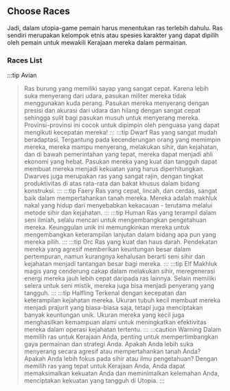 
## Choose Races
Jadi, dalam utopia-game pemain harus menentukan ras terlebih dahulu. Ras sendiri merupakan kelompok etnis atau spesies karakter yang dapat dipilih oleh pemain untuk mewakili Kerajaan mereka dalam permainan.

### Races List
:::tip Avian
> Ras burung yang memiliki sayap yang sangat cepat. Karena lebih suka menyerang dari udara, pasukan militer mereka tidak menggunakan kuda perang. Pasukan mereka menyerang dengan presisi dan akurasi dari udara dan hilang dengan sangat cepat sehingga sulit bagi pasukan musuh untuk menyerang mereka. Provinsi-provinsi ini cocok untuk dipimpin oleh penguasa yang dapat mengikuti kecepatan mereka!
:::
:::tip Dwarf
>Ras yang sangat mudah beradaptasi. Tergantung pada kecenderungan orang yang memimpin mereka, mereka mampu menyerang, melakukan sihir, dan kejahatan, dan di bawah pemerintahan yang tepat, mereka dapat menjadi ahli ekonomi yang hebat. Pasukan mereka yang kuat dan tangguh dapat membuat mereka menjadi kekuatan yang harus diperhitungkan. Dwarves juga merupakan ras yang sangat rajin, dengan tingkat produktivitas di atas rata-rata dan bakat khusus dalam bidang konstruksi.
:::
:::tip Faery
> Ras yang cepat, lincah, dan cerdas, sangat baik dalam mempertahankan tanah mereka. Mereka adalah makhluk nakal yang hidup dari menyebabkan kekacauan - terutama melalui metode sihir dan kejahatan.
:::
:::tip Human
> Ras yang terampil dalam seni ilmiah, selalu mencari untuk mengembangkan pengetahuan mereka. Keunggulan unik ini memungkinkan mereka untuk mengembangkan keterampilan lanjutan dalam bidang apa pun yang mereka pilih.
:::
:::tip Orc
> Ras yang kuat dan haus darah. Pendekatan mereka yang agresif memberikan keuntungan besar dalam pertempuran, namun kurangnya kehalusan berarti seni sihir dan kejahatan menjadi tantangan besar bagi mereka.
:::
:::tip Elf
> Makhluk magis yang cenderung cakap dalam melakukan sihir, meregenerasi energi mereka jauh lebih cepat daripada ras lainnya. Selain memiliki selera untuk seni mistik, mereka juga bisa menjadi penyerang yang tangguh.
:::
:::tip Halfling
> Terkenal dengan kecepatan dan keterampilan kejahatan mereka. Ukuran tubuh kecil membuat mereka menjadi prajurit yang biasa-biasa saja, tetapi juga menciptakan banyak keuntungan unik. Ukuran mereka yang kecil juga menghasilkan kemampuan alami untuk meningkatkan efektivitas mereka dalam operasi kejahatan tertentu.
:::
:::caution Warning
 Dalam memilih ras untuk Kerajaan Anda, penting untuk mempertimbangkan gaya permainan dan strategi Anda. Apakah Anda lebih suka menyerang secara agresif atau mempertahankan tanah Anda? Apakah Anda lebih fokus pada sihir atau ilmu pengetahuan? Dengan memilih ras yang tepat untuk Kerajaan Anda, Anda dapat memaksimalkan kekuatan Anda dan meminimalkan kelemahan Anda, menciptakan kekuatan yang tangguh di Utopia.
:::

